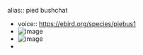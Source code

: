 alias:: pied bushchat

- voice:: https://ebird.org/species/piebus1
- ![image](https://ipfs.io/ipfs/QmXWfV7UWRra5d9KCxerrrTKF3b1mC43mAo6YxFthY5ZJJ)
- ![image](https://ipfs.io/ipfs/QmRQexh5KoughDAsVsFxAPhsps87mrav1ob7xopUVxPAoE)
-